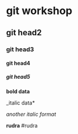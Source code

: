 # git workshop
## git head2
### git head3
#### git head4
##### git head5

**bold data**

 _italic data*
 
 _another italic format_
  
  **rudra** #rudra
